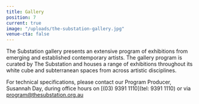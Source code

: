 ```yaml
---
title: Gallery
position: 7
current: true
image: "/uploads/the-substation-gallery.jpg"
venue-cta: false
---
```


The Substation gallery presents an extensive program of exhibitions from emerging and established contemporary artists. The gallery program is curated by The Substation and houses a range of exhibitions throughout its white cube and subterranean spaces from across artistic disciplines.

For technical specifications, please contact our Program Producer, Susannah Day, during office hours on [(03) 9391 1110](tel: 9391 1110) or via [program@thesubstation.org.au](mailto:program@thesubstation.org.au)
